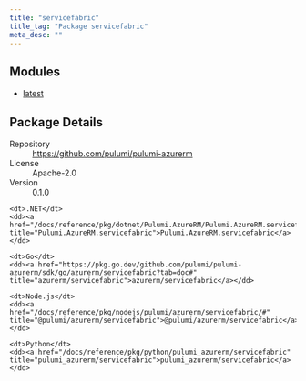 ```yaml
---
title: "servicefabric"
title_tag: "Package servicefabric"
meta_desc: ""
---
```


<!-- WARNING: this file was generated by Pulumi Docs Generator. -->
<!-- Do not edit by hand unless you're certain you know what you are doing! -->



<h2 id="modules">Modules</h2>
<ul class="api">
    <li><a href="latest/" title="latest"><span class="symbol module"></span>latest</a></li>
</ul>

<h2 id="package-details">Package Details</h2>
<dl class="package-details">
	<dt>Repository</dt>
	<dd><a href="https://github.com/pulumi/pulumi-azurerm">https://github.com/pulumi/pulumi-azurerm</a></dd>
	<dt>License</dt>
	<dd>Apache-2.0</dd>
	<dt>Version</dt>
	<dd>0.1.0</dd>
</dl>



<dl class="tabular">

    <dt>.NET</dt>
    <dd><a href="/docs/reference/pkg/dotnet/Pulumi.AzureRM/Pulumi.AzureRM.servicefabric.html" title="Pulumi.AzureRM.servicefabric">Pulumi.AzureRM.servicefabric</a></dd>

    <dt>Go</dt>
    <dd><a href="https://pkg.go.dev/github.com/pulumi/pulumi-azurerm/sdk/go/azurerm/servicefabric?tab=doc#" title="azurerm/servicefabric">azurerm/servicefabric</a></dd>

    <dt>Node.js</dt>
    <dd><a href="/docs/reference/pkg/nodejs/pulumi/azurerm/servicefabric/#" title="@pulumi/azurerm/servicefabric">@pulumi/azurerm/servicefabric</a></dd>

    <dt>Python</dt>
    <dd><a href="/docs/reference/pkg/python/pulumi_azurerm/servicefabric" title="pulumi_azurerm/servicefabric">pulumi_azurerm/servicefabric</a></dd>

</dl>

